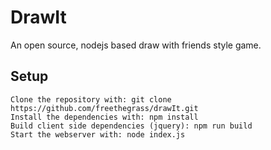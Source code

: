 # DrawIt
An open source, nodejs based draw with friends style game.

## Setup
	Clone the repository with: git clone https://github.com/freethegrass/drawIt.git
	Install the dependencies with: npm install
	Build client side dependencies (jquery): npm run build
	Start the webserver with: node index.js
